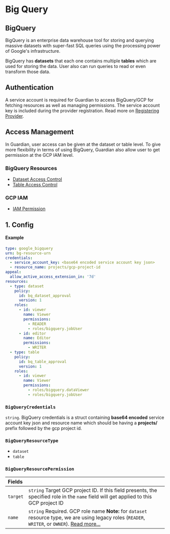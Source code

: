 # Big Query

## BigQuery

BigQuery is an enterprise data warehouse tool for storing and querying massive datasets with super-fast SQL queries using the processing power of Google's infrastructure.

BigQuery has **datasets** that each one contains multiple **tables** which are used for storing the data. User also can run queries to read or even transform those data.

## Authentication

A service account is required for Guardian to access BigQuery/GCP for fetching resources as well as managing permissions. The service account key is included during the provider registration. Read more on [Registering Provider](../guides/managing-providers.md#registering-provider).

## Access Management

In Guardian, user access can be given at the dataset or table level. To give more flexibility in terms of using BigQuery, Guardian also allow user to get permission at the GCP IAM level.

### BigQuery Resources

* [Dataset Access Control](https://cloud.google.com/bigquery/docs/dataset-access-controls)
* [Table Access Control](https://cloud.google.com/bigquery/docs/table-access-controls-intro)

### GCP IAM

* [IAM Permission](https://cloud.google.com/iam/docs/granting-changing-revoking-access)



## 1. Config

#### Example

```yaml
type: google_bigquery
urn: bg-resource-urn
credentials: 
  - service_account_key: <base64 encoded service account key json>
  - resource_name: projects/gcp-project-id
appeal:
  allow_active_access_extension_in: '7d'
resources:
  - type: dataset
    policy:
      id: bq_dataset_approval
      version: 1
    roles:
      - id: viewer
        name: Viewer
        permissions:
          - READER
          - roles/bigquery.jobUser
      - id: editor
        name: Editor
        permissions:
          - WRITER
  - type: table
    policy:
      id: bq_table_approval
      version: 1
    roles:
      - id: viewer
        name: Viewer
        permissions:
          - roles/bigquery.dataViewer
          - roles/bigquery.jobUser
```

### `BigQueryCredentials`

`string`. BigQuery credentials is a struct containing **base64 encoded** service account key json and resource name which should be having a **projects/** prefix followed by the gcp project id.

### `BigQueryResourceType`

* `dataset`
* `table`

### `BigQueryResourcePermission`

| Fields |  |
| :--- | :--- |
| `target` | `string`   Target GCP project ID. If this field presents, the specified role in the `name` field will get applied to this GCP project ID |
| `name` | `string`   Required. GCP role name    **Note:** for `dataset` resource type, we are using legacy roles \(`READER`, `WRITER`, or `OWNER`\). [Read more...](https://cloud.google.com/bigquery/docs/reference/rest/v2/datasets#:~:text=Required.%20An%20IAM,back%20as%20%22OWNER%22.) |

